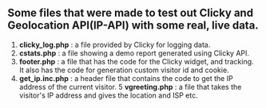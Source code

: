 ## Some files that were made to test out Clicky and Geolocation API(IP-API) with some real, live data.

1. **clicky_log.php** : a file provided by Clicky for logging data.
2. **cstats.php** : a file showing a demo report generated using Clicky API.
3. **footer.php** : a file that has the code for the Clicky widget, and tracking. It also has the code for generation custom visitor id and cookie.
4. **get_ip.inc.php** : a header file that contains the code to get the IP address of the current visitor.
5 **vgreeting.php** : a file that takes the visitor's IP address and gives the location and ISP etc.
